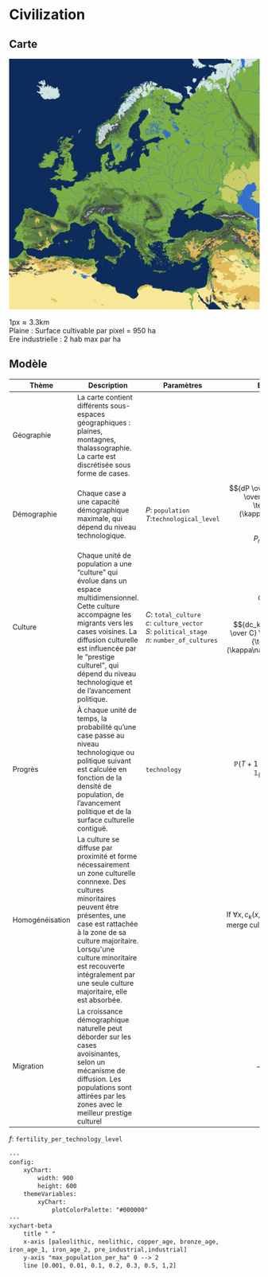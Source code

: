 # Civilization
## Carte

![](europe.png)

$1 \textrm{px} \approx 3.3 \textrm{km}$ 
<br>
Plaine : Surface cultivable par pixel = 950 ha
<br>
Ere industrielle : 2 hab max par ha

## Modèle

| Thème   |  Description  | Paramètres | Equation | Constantes
| -------- | ------- | -------| ---- |---- |
| Géographie  | La carte contient différents sous-espaces géographiques : plaines, montagnes, thalassographie. La carte est discrétisée sous forme de cases.   | | | $f :$ ``` fertility_per_technology_level ``` <br> $\kappa :$ ``` population_diffusivity ```
| Démographie  | Chaque case a une capacité démographique maximale, qui dépend du niveau technologique.     | $P :$ ``` population ```  <br> $T :$``` technological_level ```| $${dP \over dt} = r P(1-{P \over P_{max}}) -\textrm{div} (\kappa\nabla{P})$$ <br> $$P_{max} = f(T)$$ | $r :$ ``` natural_growth ```  |
| Culture    | Chaque unité de population a une “culture” qui évolue dans un espace multidimensionnel. Cette culture accompagne les migrants vers les cases voisines. La diffusion culturelle est influencée par le “prestige culturel”, qui dépend du niveau technologique et de l’avancement politique.  | $C:$ ``` total_culture ```  <br> $c :$  ``` culture_vector ```  <br> $S:$  ``` political_stage ``` <br> $n :$  ``` number_of_cultures ``` | $$C = \sum^n c_k  $$ <br> $${dc_k \over dt}=({c_k \over C} \cdot T \cdot S)-{\textrm{div} (\kappa\nabla{(c_kP)})\over P}$$ | ``` cultural_prestige_tech_coefficient ```  <br>  ``` political_stage_coefficient ```|
| Progrès    | À chaque unité de temps, la probabilité qu’une case passe au niveau technologique ou politique suivant est calculée en fonction de la densité de population, de l’avancement politique et de la surface culturelle contiguë.   | ``` technology ```| $$\mathbb{P}(T+1 \mid T)=g(\int{S \cdot P \cdot \mathbb{1}_{\{c_k>0.5\}}}_x)$$|``` tech_progress_population_coefficient ```  <br> ``` tech_progress_political_coefficient ```  <br>  ``` tech_progress_cultural_coefficient ```|
| Homogénéisation    | La culture se diffuse par proximité et forme nécessairement un zone culturelle connnexe. Des cultures minoritaires peuvent être présentes, une case est rattachée à la zone de sa culture majoritaire. Lorsqu'une culture minoritaire est recouverte intégralement par une seule culture majoritaire, elle est absorbée.  | | If $\forall x, c_k(x,t) > c_l(x,t)$, merge culture $l$ in culture $k$. |
| Migration    | La croissance démographique naturelle peut déborder sur les cases avoisinantes, selon un mécanisme de diffusion. Les populations sont attirées par les zones avec le meilleur prestige culturel   | |$$-\textrm{div} (\kappa\nabla{P})$$ |

$f :$ ``` fertility_per_technology_level ```
```mermaid
---
config:
    xyChart:
        width: 900
        height: 600
    themeVariables:
        xyChart:
            plotColorPalette: "#000000"
---
xychart-beta
    title " "
    x-axis [paleolithic, neolithic, copper_age, bronze_age, iron_age_1, iron_age_2, pre_industrial,industrial]
    y-axis "max_population_per_ha" 0 --> 2
    line [0.001, 0.01, 0.1, 0.2, 0.3, 0.5, 1,2]
```
